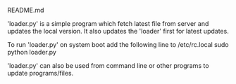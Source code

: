 README.md

'loader.py' is a simple program which fetch latest file from server and updates the local version. It also updates the 'loader' first for latest updates.

To run 'loader.py' on system boot add the following line to /etc/rc.local
sudo python loader.py 

'loader.py' can also be used from command line or other programs to update  programs/files.